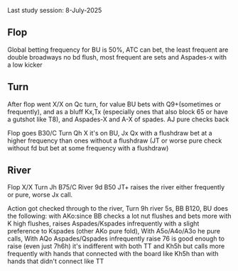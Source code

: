 Last study session: 8-July-2025

## Flop

Global betting frequency for BU is 50%, ATC can bet, the least frequent are double broadways no bd flush, most frequent are sets and Aspades-x with a low kicker

## Turn

After flop went X/X on Qc turn, for value BU bets with Q9+(sometimes or frequently), and as a bluff Kx,Tx (especially ones that also block 65 or have a gutshot like T8), and Aspades-X and A-X of spades. AJ pure checks back

Flop goes B30/C Turn Qh X it's on BU, Jx Qx with a flushdraw bet at a higher frequency than ones without a flushdraw (JT or worse pure check without fd but bet at some frequency with a flushdraw)

## River

Flop X/X Turn Jh  B75/C River 9d B50 JT+ raises the river either frequently or pure, worse Jx call.


Action got checked through to the river, Turn 9h river 5s, BB B120, 
 BU does the following: 
 with AKo:since BB checks a lot nut flushes and bets more with K high flushes, raises Aspades/Kspades infrequently with a slight preference to Kspades (other AKo pure fold),
 With A5o/A4o/A3o he pure calls,
 With AQo Aspades/Qspades infrequently raise
 76 is good enough to raise (even just 7h6h)
 it's indifferent with both TT and Kh5h but calls more frequently with hands that connected with the board like Kh5h than with hands that didn't connect like TT
 